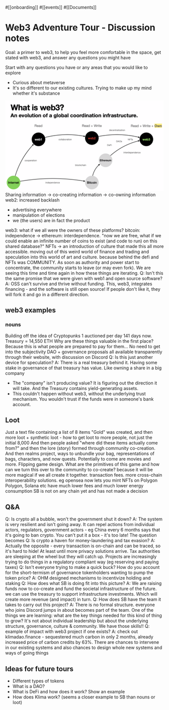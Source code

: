 #[[onboarding]] #[[events]] #[[Documents]] 
# Web3 Adventure Tour - Discussion notes

Goal: a primer to web3, to help you feel more comfortable in the space, get stated with web3, and answer any questions you might have

Start with any questions you have or any areas that you would like to explore
- Curious about metaverse
- It's so different to our existing cultures. Trying to make up my mind whether it's substance


![image.png](../../../Resources/a4ffa3af-c5ee-46f2-8654-47161913abd7.png)
Sharing information -> co-creating information -> co-owning information
web2: increased backlash
- advertising everywhere
- manipulation of elections
- we (the users) are in fact the product

web3: what if we all were the owners of these platforms?
bitcoin: independence -> ethereum: interdependence. "now we are free, what if we could enable an infinite number of coins to exist (and code to run) on this shared database?"
NFTs -> an introduction of culture that made this all more accessible. moving out of this weird world of finance and trading and speculation into this world of art and culture. because behind the defi and NFTs was COMMUNITY.
As soon as authority and power start to concentrate, the community starts to leave (or may even fork). We are seeing this time and time again in how these things are iterating.
Q: Isn't this the same promise that we were given with web1 and open source software?
A: OSS can't survive and thrive without funding. This, web3, integrates financing - and the software is still open source! If people don't like it, they will fork it and go in a different direction.
## web3 examples
### nouns
Building off the idea of Cryptopunks
1 auctioned per day
141 days now. Treasury = 14,550 ETH
Why are these things valuable in the first place? Because this is what people are prepared to pay for them... No need to get into the subjectivity
DAO + governance proposals all available transparently through their website, with discussion on Discord
Q: Is this just another device for speculation?
A: There is a real treasury behind it. Having some stake in governance of that treasury has value. Like owning a share in a big company
- The "company" isn't producing value? It is figuring out the direction it will take. And the Treasury contains yield-generating assets.
- This couldn't happen without web3, without the underlying trust mechanism. You wouldn't trust if the funds were in someone's bank account.

## Loot
Just a text file containing a list of 8 items
"Gold" was created, and then more loot + synthetic loot - how to get loot to more people, not just the initial 8,000
And then people asked "where did these items actually come from?" and then the lore (story) formed through community co-creation. And then realms project, ways to unbundle your bag, representations of bags, characters, and now quests. Potentially to come are movies and more.
Flipping game design. What are the primitives of this game and how can we turn this over to the community to co-create? because it will be more magical if we all create it together.
transaction fees. more cross-chain interoperability solutions. eg opensea now lets you mint NFTs on Polygon
Polygon, Solana etc have much lower fees and much lower energy consumption 
SB is not on any chain yet and has not made a decision
## Q&A
Q: Is crypto all a bubble, won't the government shut it down?
A: The system is very resilient and isn't going away. It can repel actions from individual actors, regulators, government actors - eg China every 6 months says that it's going to ban crypto. You can't put it a box - it's too late! The question becomes 
Q: Is crypto a haven for money-laundering and tax evasion?
A: Actually the opposite - every transaction is on-chain and can be traced, so it's hard to hide! At least until more privacy solutions arrive. Tax authorities are sleeping at the wheel but they will catch up. Projects are increasingly trying to do things in a regulatory compliant way (eg reserving and paying taxes)
Q: Isn't everyone trying to make a quick buck? How do you account for the short-termism of governance tokenholders wanting to pump the token price?
A: OHM designed mechanisms to incentivize holding and staking
Q: How does what SB is doing fit into this picture?
A: We are raising funds now to co-create and fund the societal infrastructure of the future. we can use the treasury to support infrastructure investments. Which will create more revenue (and impact) in turn.
Q: How does SB have the team it takes to carry out this project?
A: There is no formal structure. everyone who joins Discord jumps in about becomes part of the team. One of the things we are learning: what are the key things needed for this kind of thing to grow? It's not about individual leadership but about the underlying structure, governance, culture & community. We have those skills!!
Q: example of impact with web3 project if one exists?
A: check out klimadao.finance - sequestered much carbon in only 2 months, already increased price of carbon credits by 63%. There are chances to intervene in our existing systems and also chances to design whole new systems and ways of going things

## Ideas for future tours
- Different types of tokens
- What is a DAO?
- What is DeFi and how does it work? Show an example
- How does Klima work? (seems a closer example to SB than nouns or loot)


